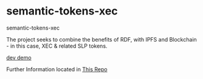# semantic-tokens-xec
semantic-tokens-xec

The project seeks to combine the benefits of RDF, with IPFS and Blockchain - in this case, XEC & related SLP tokens.

[dev demo](https://mediaprophet.github.io/semantic-tokens-xec/)

Further Information located in [This Repo](https://github.com/mediaprophet/xec-slp-rdf)